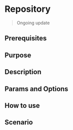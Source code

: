 # Repository

> Ongoing update

## Prerequisites

## Purpose

## Description

## Params and Options

## How to use

## Scenario
